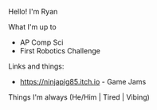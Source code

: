 Hello!
I'm Ryan

What I'm up to
- AP Comp Sci
- First Robotics Challenge

Links and things:
- https://ninjapig85.itch.io - Game Jams

Things I'm always (He/Him | Tired | Vibing)

